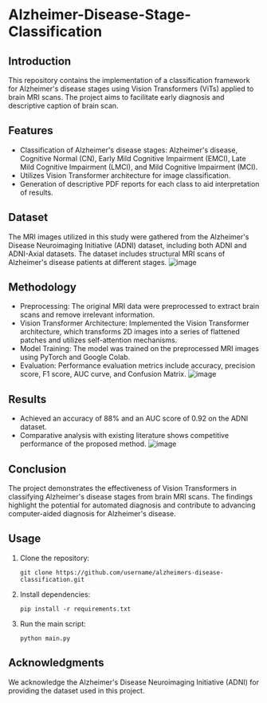 # Alzheimer-Disease-Stage-Classification

## Introduction

This repository contains the implementation of a classification
framework for Alzheimer\'s disease stages using Vision Transformers
(ViTs) applied to brain MRI scans. The project aims to facilitate early
diagnosis and descriptive caption of brain scan.

## Features

-   Classification of Alzheimer\'s disease stages: Alzheimer\'s disease,
    Cognitive Normal (CN), Early Mild Cognitive Impairment (EMCI), Late
    Mild Cognitive Impairment (LMCI), and Mild Cognitive Impairment
    (MCI).
-   Utilizes Vision Transformer architecture for image classification.
-   Generation of descriptive PDF reports for each class to aid
    interpretation of results.

## Dataset

The MRI images utilized in this study were gathered from the Alzheimer's
Disease Neuroimaging Initiative (ADNI) dataset, including both ADNI and
ADNI-Axial datasets. The dataset includes structural MRI scans of
Alzheimer\'s disease patients at different stages.
![image](https://github.com/Document-Data-Analyst/Alzheimer-Disease-Stage-Classification/assets/22766772/75c34b79-181c-4bd3-bd6d-9fe0452e1ac0)


## Methodology

-   Preprocessing: The original MRI data were preprocessed to extract
    brain scans and remove irrelevant information.
-   Vision Transformer Architecture: Implemented the Vision Transformer
    architecture, which transforms 2D images into a series of flattened
    patches and utilizes self-attention mechanisms.
-   Model Training: The model was trained on the preprocessed MRI images
    using PyTorch and Google Colab.
-   Evaluation: Performance evaluation metrics include accuracy,
    precision score, F1 score, AUC curve, and Confusion Matrix.
![image](https://github.com/Document-Data-Analyst/Alzheimer-Disease-Stage-Classification/assets/22766772/95fa823e-239c-4b19-9721-ed4da7068402)

## Results

-   Achieved an accuracy of 88% and an AUC score of 0.92 on the ADNI
    dataset.
-   Comparative analysis with existing literature shows competitive
    performance of the proposed method.
![image](https://github.com/Document-Data-Analyst/Alzheimer-Disease-Stage-Classification/assets/22766772/6c76cd66-1948-45be-9f46-8d23179e18eb)

## Conclusion

The project demonstrates the effectiveness of Vision Transformers in
classifying Alzheimer\'s disease stages from brain MRI scans. The
findings highlight the potential for automated diagnosis and contribute
to advancing computer-aided diagnosis for Alzheimer\'s disease.

## Usage

1.  Clone the repository:

        git clone https://github.com/username/alzheimers-disease-classification.git

2.  Install dependencies:

        pip install -r requirements.txt

3.  Run the main script:

        python main.py

## Acknowledgments

We acknowledge the Alzheimer's Disease Neuroimaging Initiative (ADNI)
for providing the dataset used in this project.

